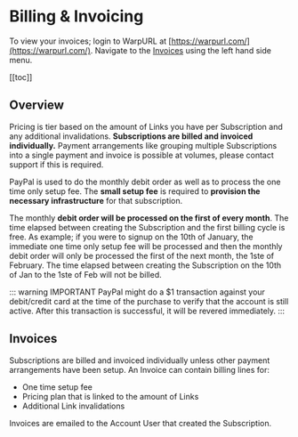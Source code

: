 # Billing & Invoicing

To view your invoices; login to WarpURL at [https://warpurl.com/](https://warpurl.com/). Navigate to the
[Invoices](https://warpurl.com/app/subscriptions) using the left hand side menu.

[[toc]]

## Overview

Pricing is tier based on the amount of Links you have per Subscription and any additional invalidations.
**Subscriptions are billed and invoiced individually.** Payment arrangements like grouping multiple Subscriptions into a single 
payment and invoice is possible at volumes, please contact support if this is required. 

PayPal is used to do the monthly debit order as well as to process the one time only setup fee. The **small setup fee** is 
required to **provision the necessary infrastructure** for that subscription. 

The monthly **debit order will be processed on the first of every month**. The time elapsed between creating the Subscription
and the first billing cycle is free. As example; if you were to signup on the 10th of January, the immediate one time only setup fee
will be processed and then the monthly debit order will only be processed the first of the next month, the 1ste of February.
The time elapsed between creating the Subscription on the 10th of Jan to the 1ste of Feb will not be billed. 

::: warning IMPORTANT
PayPal might do a $1 transaction against your debit/credit card at the time of the purchase to verify that the account is still active. 
After this transaction is successful, it will be revered immediately. 
:::

## Invoices

Subscriptions are billed and invoiced individually unless other payment arrangements have been setup. An Invoice can 
contain billing lines for: 

- One time setup fee
- Pricing plan that is linked to the amount of Links
- Additional Link invalidations

Invoices are emailed to the Account User that created the Subscription.
